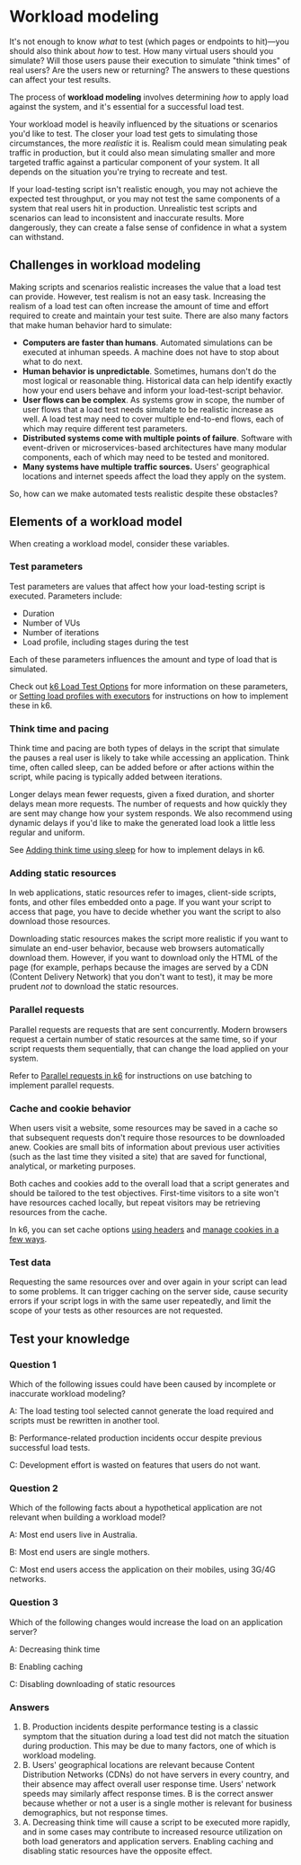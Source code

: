 # Workload modeling

It's not enough to know _what_ to test (which pages or endpoints to hit)&mdash;you should also think about _how_ to test. How many virtual users should you simulate? Will those users pause their execution to simulate "think times" of real users? Are the users new or returning? The answers to these questions can affect your test results.

The process of **workload modeling** involves determining *how* to apply load against the system, and it's essential for a successful load test.

Your workload model is heavily influenced by the situations or scenarios you'd like to test. The closer your load test gets to simulating those circumstances, the more *realistic* it is. Realism could mean simulating peak traffic in production, but it could also mean simulating smaller and more targeted traffic against a particular component of your system. It all depends on the situation you're trying to recreate and test.

If your load-testing script isn't realistic enough, you may not achieve the expected test throughput, or you may not test the same components of a system that real users hit in production. Unrealistic test scripts and scenarios can lead to inconsistent and inaccurate results. More dangerously, they can create a false sense of confidence in what a system can withstand.

## Challenges in workload modeling

Making scripts and scenarios realistic increases the value that a load test can provide. However, test realism is not an easy task. Increasing the realism of a load test can often increase the amount of time and effort required to create and maintain your test suite. There are also many factors that make human behavior hard to simulate:

- **Computers are faster than humans**. Automated simulations can be executed at inhuman speeds. A machine does not have to stop about what to do next.
- **Human behavior is unpredictable**. Sometimes, humans don't do the most logical or reasonable thing. Historical data can help identify exactly how your end users behave and inform your load-test-script behavior.
- **User flows can be complex**. As systems grow in scope, the number of user flows that a load test needs simulate to be realistic increase as well. A load test may need to cover multiple end-to-end flows, each of which may require different test parameters.
- **Distributed systems come with multiple points of failure**. Software with event-driven or microservices-based architectures have many modular components, each of which may need to be tested and monitored.
- **Many systems have multiple traffic sources.** Users' geographical locations and internet speeds affect the load they apply on the system.

So, how can we make automated tests realistic despite these obstacles?

## Elements of a workload model

When creating a workload model, consider these variables.

### Test parameters

Test parameters are values that affect how your load-testing script is executed. Parameters include:
- Duration
- Number of VUs
- Number of iterations
- Load profile, including stages during the test

Each of these parameters influences the amount and type of load that is simulated.

Check out [k6 Load Test Options](../II-k6-Foundations/06-k6-Load-Test-Options.md) for more information on these parameters, or [Setting load profiles with executors](08-Setting-load-profiles-with-executors.md) for instructions on how to implement these in k6.

### Think time and pacing

Think time and pacing are both types of delays in the script that simulate the pauses a real user is likely to take while accessing an application. Think time, often called sleep, can be added before or after actions within the script, while pacing is typically added between iterations.

Longer delays mean fewer requests, given a fixed duration, and shorter delays mean more requests. The number of requests and how quickly they are sent may change how your system responds. We also recommend using dynamic delays if you'd like to make the generated load look a little less regular and uniform.

See [Adding think time using sleep](../II-k6-Foundations/05-Adding-think-time-using-sleep.md) for how to implement delays in k6.

### Adding static resources

In web applications, static resources refer to images, client-side scripts, fonts, and other files embedded onto a page. If you want your script to access that page, you have to decide whether you want the script to also download those resources.

Downloading static resources makes the script more realistic if you want to simulate an end-user behavior, because web browsers automatically download them. However, if you want to download only the HTML of the page (for example, perhaps because the images are served by a CDN (Content Delivery Network) that you don't want to test), it may be more prudent *not* to download the static resources.

### Parallel requests

Parallel requests are requests that are sent concurrently. Modern browsers request a certain number of static resources at the same time, so if your script requests them sequentially, that can change the load applied on your system.

Refer to [Parallel requests in k6](05-Parallel-requests-in-k6.md) for instructions on use batching to implement parallel requests.

### Cache and cookie behavior

When users visit a website, some resources may be saved in a cache so that subsequent requests don't require those resources to be downloaded anew. Cookies are small bits of information about previous user activities (such as the last time they visited a site) that are saved for functional, analytical, or marketing purposes.

Both caches and cookies add to the overall load that a script generates and should be tailored to the test objectives. First-time visitors to a site won't have resources cached locally, but repeat visitors may be retrieving resources from the cache.

In k6, you can set cache options [using headers](https://k6.io/docs/using-k6/http-requests/#making-http-requests) and [manage cookies in a few ways](https://k6.io/docs/examples/cookies-example/).

### Test data

Requesting the same resources over and over again in your script can lead to some problems. It can trigger caching on the server side, cause security errors if your script logs in with the same user repeatedly, and limit the scope of your tests as other resources are not requested.

## Test your knowledge

### Question 1

Which of the following issues could have been caused by incomplete or inaccurate workload modeling?

A: The load testing tool selected cannot generate the load required and scripts must be rewritten in another tool.

B: Performance-related production incidents occur despite previous successful load tests.

C: Development effort is wasted on features that users do not want.

### Question 2

Which of the following facts about a hypothetical application are not relevant when building a workload model?

A: Most end users live in Australia.

B: Most end users are single mothers.

C: Most end users access the application on their mobiles, using 3G/4G networks.

### Question 3

Which of the following changes would increase the load on an application server?

A: Decreasing think time

B: Enabling caching

C: Disabling downloading of static resources

### Answers

1. B. Production incidents despite performance testing is a classic symptom that the situation during a load test did not match the situation during production. This may be due to many factors, one of which is workload modeling.
2. B. Users' geographical locations are relevant because Content Distribution Networks (CDNs) do not have servers in every country, and their absence may affect overall user response time. Users' network speeds may similarly affect response times. B is the correct answer because whether or not a user is a single mother is relevant for business demographics, but not response times.
3. A. Decreasing think time will cause a script to be executed more rapidly, and in some cases may contribute to increased resource utilization on both load generators and application servers. Enabling caching and disabling static resources have the opposite effect.
